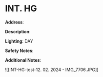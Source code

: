 # INT. HG

**Address**: 

**Description**: 

**Lighting**: DAY

**Safety Notes**: 

**Additional Notes**: 

![[INT-HG-test-12. 02. 2024 - IMG_7706.JPG]]